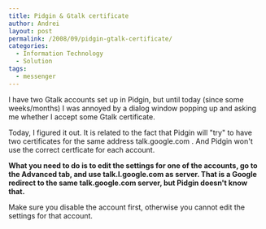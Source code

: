 ```yaml
---
title: Pidgin & Gtalk certificate
author: Andrei
layout: post
permalink: /2008/09/pidgin-gtalk-certificate/
categories:
  - Information Technology
  - Solution
tags:
  - messenger
---
```

I have two Gtalk accounts set up in Pidgin, but until today (since some weeks/months) I was annoyed by a dialog window popping up and asking me whether I accept some Gtalk certificate.

Today, I figured it out. It is related to the fact that Pidgin will "try" to have two certificates for the same address talk.google.com . And Pidgin won't use the correct certficate for each account.



**What you need to do is to **edit the settings for one of the accounts**, go to the **Advanced** tab, and use **talk.l.google.com** as server. That is a Google **redirect to the same talk.google.com** server, but Pidgin doesn't know that.**

Make sure you disable the account first, otherwise you cannot edit the settings for that account.